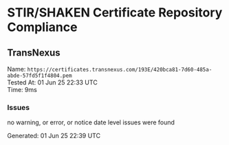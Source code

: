 # STIR/SHAKEN Certificate Repository Compliance

## TransNexus

Name: `https://certificates.transnexus.com/193E/420bca81-7d60-485a-abde-57fd5f1f4804.pem`\
Tested At: 01 Jun 25 22:33 UTC\
Time: 9ms

### Issues

no warning, or error, or notice date level issues were found

Generated: 01 Jun 25 22:39 UTC